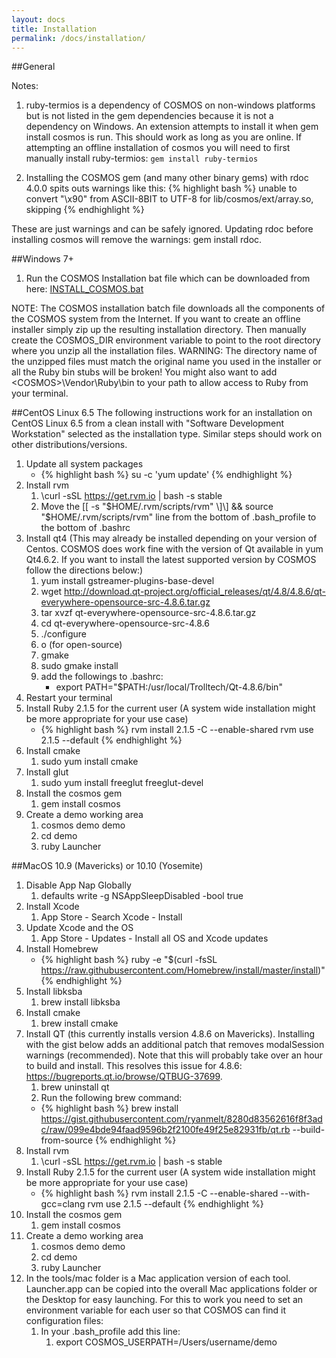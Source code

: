 ```yaml
---
layout: docs
title: Installation
permalink: /docs/installation/
---
```


##General

Notes:

1. ruby-termios is a dependency of COSMOS on non-windows platforms but is not listed in the gem dependencies because it is not a dependency on Windows.  An extension attempts to install it when gem install cosmos is run.  This should work as long as you are online. If attempting an offline installation of cosmos you will need to first manually install ruby-termios: ```gem install ruby-termios```

1. Installing the COSMOS gem (and many other binary gems) with rdoc 4.0.0 spits outs warnings like this:
{% highlight bash %}
unable to convert "\x90" from ASCII-8BIT to UTF-8 for lib/cosmos/ext/array.so, skipping
{% endhighlight %}

These are just warnings and can be safely ignored.  Updating rdoc before installing cosmos will remove the warnings: gem install rdoc.

##Windows 7+
1. Run the COSMOS Installation bat file which can be downloaded from here: [INSTALL_COSMOS.bat](https://raw.githubusercontent.com/BallAerospace/COSMOS/master/vendor/installers/windows/INSTALL_COSMOS.bat)

NOTE: The COSMOS installation batch file downloads all the components of the COSMOS system from the Internet. If you want to create an offline installer simply zip up the resulting installation directory. Then manually create the COSMOS_DIR environment variable to point to the root directory where you unzip all the installation files. WARNING: The directory name of the unzipped files must match the original name you used in the installer or all the Ruby bin stubs will be broken! You might also want to add \<COSMOS\>\Vendor\Ruby\bin to your path to allow access to Ruby from your terminal.

##CentOS Linux 6.5
The following instructions work for an installation on CentOS Linux 6.5 from a clean install with "Software Development Workstation" selected as the installation type.  Similar steps should work on other distributions/versions.

1. Update all system packages
    * {% highlight bash %}
    su -c 'yum update'
    {% endhighlight %}
1. Install rvm
    1. \curl -sSL https://get.rvm.io &#124; bash -s stable
    1. Move the \[\[ -s "$HOME/.rvm/scripts/rvm" \]\] && source "$HOME/.rvm/scripts/rvm" line from the bottom of .bash_profile to the bottom of .bashrc
1. Install qt4 (This may already be installed depending on your version of Centos.  COSMOS does work fine with the version of Qt available in yum Qt4.6.2.  If you want to install the latest supported version by COSMOS follow the directions below:)
    1.  yum install gstreamer-plugins-base-devel
    1. wget http://download.qt-project.org/official_releases/qt/4.8/4.8.6/qt-everywhere-opensource-src-4.8.6.tar.gz
    1. tar xvzf qt-everywhere-opensource-src-4.8.6.tar.gz
    1. cd qt-everywhere-opensource-src-4.8.6
    1. ./configure
    1. o (for open-source)
    1. gmake
    1. sudo gmake install
    1. add the followings to .bashrc:
        * export PATH="$PATH:/usr/local/Trolltech/Qt-4.8.6/bin"
1. Restart your terminal
1. Install Ruby 2.1.5 for the current user (A system wide installation might be more appropriate for your use case)
    * {% highlight bash %}
    rvm install 2.1.5 -C --enable-shared
    rvm use 2.1.5 --default
    {% endhighlight %}
1. Install cmake
    1. sudo yum install cmake
1. Install glut
    1. sudo yum install freeglut freeglut-devel
1. Install the cosmos gem
    1. gem install cosmos
1. Create a demo working area
    1. cosmos demo demo
    1. cd demo
    1. ruby Launcher

##MacOS 10.9 (Mavericks) or 10.10 (Yosemite)
1. Disable App Nap Globally
    1. defaults write -g NSAppSleepDisabled -bool true
1. Install Xcode
    1. App Store - Search Xcode - Install
1. Update Xcode and the OS
    1. App Store - Updates - Install all OS and Xcode updates
1. Install Homebrew
    * {% highlight bash %}
    ruby -e "$(curl -fsSL https://raw.githubusercontent.com/Homebrew/install/master/install)"
    {% endhighlight %}
1. Install libksba
    1. brew install libksba
1. Install cmake
    1. brew install cmake
1. Install QT (this currently installs version 4.8.6 on Mavericks).  Installing with the gist below adds an additional patch that removes modalSession warnings (recommended).  Note that this will probably take over an hour to build and install.  This resolves this issue for 4.8.6: https://bugreports.qt.io/browse/QTBUG-37699.
    1. brew uninstall qt
    1.  Run the following brew command:
      * {% highlight bash %}
      brew install https://gist.githubusercontent.com/ryanmelt/8280d83562616f8f3adc/raw/099e4bde94faad9596b2f2100fe49f25e82931fb/qt.rb --build-from-source
      {% endhighlight %}
1. Install rvm
    1. \curl -sSL https://get.rvm.io &#124; bash -s stable
1. Install Ruby 2.1.5 for the current user (A system wide installation might be more appropriate for your use case)
    * {% highlight bash %}
    rvm install 2.1.5 -C --enable-shared --with-gcc=clang
    rvm use 2.1.5 --default
    {% endhighlight %}
1. Install the cosmos gem
    1. gem install cosmos
1. Create a demo working area
    1. cosmos demo demo
    1. cd demo
    1. ruby Launcher
1. In the tools/mac folder is a Mac application version of each tool.    Launcher.app can be copied into the overall Mac applications folder or the Desktop for easy launching.   For this to work you need to set an environment variable for each user so that COSMOS can find it configuration files:
    1. In your .bash_profile add this line:
        1. export COSMOS_USERPATH=/Users/username/demo
